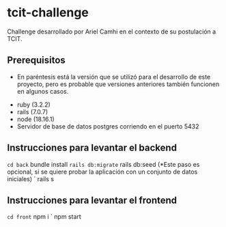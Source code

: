# tcit-challenge

Challenge desarrollado por Ariel Camhi en el contexto de su postulación a TCIT.

## Prerequisitos
* En paréntesis está la versión que se utilizó para el desarrollo de este proyecto, pero es probable que versiones anteriores también funcionen en algunos casos.
- ruby (3.2.2)
- rails (7.0.7)
- node (18.16.1)
- Servidor de base de datos postgres corriendo en el puerto 5432

## Instrucciones para levantar el backend
` cd back
` bundle install
` rails db:migrate
` rails db:seed (*Este paso es opcional, si se quiere probar la aplicación con un conjunto de datos iniciales)
` rails s

## Instrucciones para levantar el frontend
` cd front
` npm i
` npm start
